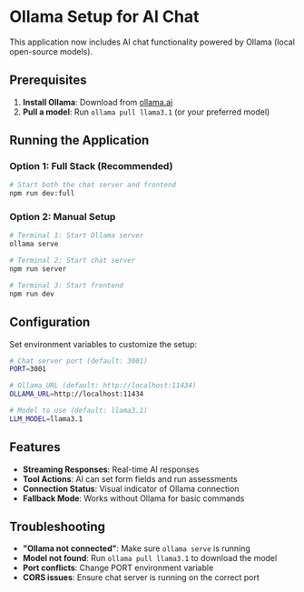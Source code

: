 # Ollama Setup for AI Chat

This application now includes AI chat functionality powered by Ollama (local open-source models).

## Prerequisites

1. **Install Ollama**: Download from [ollama.ai](https://ollama.ai)
2. **Pull a model**: Run `ollama pull llama3.1` (or your preferred model)

## Running the Application

### Option 1: Full Stack (Recommended)

```bash
# Start both the chat server and frontend
npm run dev:full
```

### Option 2: Manual Setup

```bash
# Terminal 1: Start Ollama server
ollama serve

# Terminal 2: Start chat server
npm run server

# Terminal 3: Start frontend
npm run dev
```

## Configuration

Set environment variables to customize the setup:

```bash
# Chat server port (default: 3001)
PORT=3001

# Ollama URL (default: http://localhost:11434)
OLLAMA_URL=http://localhost:11434

# Model to use (default: llama3.1)
LLM_MODEL=llama3.1
```

## Features

- **Streaming Responses**: Real-time AI responses
- **Tool Actions**: AI can set form fields and run assessments
- **Connection Status**: Visual indicator of Ollama connection
- **Fallback Mode**: Works without Ollama for basic commands

## Troubleshooting

- **"Ollama not connected"**: Make sure `ollama serve` is running
- **Model not found**: Run `ollama pull llama3.1` to download the model
- **Port conflicts**: Change PORT environment variable
- **CORS issues**: Ensure chat server is running on the correct port
